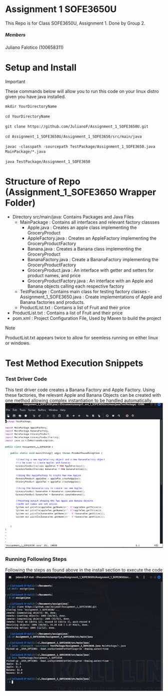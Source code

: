 # Assignment 1 SOFE3650U
This Repo is for Class SOFE3650U, Assignment 1.
Done by Group 2.

##### Members
Juliano Falotico (100658311)

# Setup and Install
> [!IMPORTANT]
> These commands below will allow you to run this code on
> your linux distro given you have java installed.

```
mkdir YourDirectoryName

cd YourDirectoryName

git clone https://github.com/JulianoF/Assignment_1_SOFE3650U.git

cd Assignment_1_SOFE3650U/Assignment_1_SOFE3650/src/main/java

javac -classpath -sourcepath TestPackage/Assignment_1_SOFE3650.java MainPackage/*.java

java TestPackage/Assignment_1_SOFE3650
```

# Structure of Repo (Assignment_1_SOFE3650 Wrapper Folder)
- Directory src/main/java: Contains Packages and Java Files
	- MainPackage : Contains all interfaces and relevant factory classses
		- Apple.java : Creates an apple class implementing the GroceryProduct 
		- AppleFactory.java : Creates an AppleFactory implementing the GroceryProductFactory
		- Banana.java : Creates a Banana class implementing the GroceryProduct 
		- BananaFactory.java : Create a BananaFactory implementing the GroceryProductFactory
		- GroceryProduct.java : An interface with getter and setters for product names, and price
		- GroceryProductFactory.java : An interface with an Apple and Banana objects calling each respective factory
	- TestPackage : Contains main class for testing factory classes
		-Assignment_1_SOFE3650.java : Create implementations of Apple and Banana factories and products.
	- ProductList.txt : Contains a list of Fruit and their price
- ProductList.txt : Contains a list of Fruit and their price
- pom.xml : Project Configuration File, Used by Maven to build the project
> [!NOTE]
> ProductList.txt appears twice to allow for seemless running on either linux or windows.
# Test Method Execution Snippets
### Test Driver Code
This test driver code creates a Banana Factory and Apple Factory. Using
these factories, the relevant Apple and Banana Objects can be created
with one method allowing complex instantiation to be handled automatically.
![Alt text](/MainDriverJavaCode.png?raw=true "Main Java Code")

### Running Following Steps
Following the steps as found above in the install section to execute the code
![Alt text](/TestRun.png?raw=true "Run From Following Steps")
